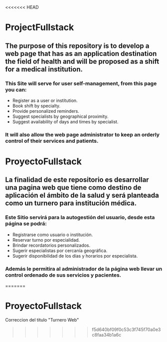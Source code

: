 <<<<<<< HEAD
# ProjectFullstack

## The purpose of this repository is to develop a web page that has as an application destination the field of health and will be proposed as a shift for a medical institution.

### This Site will serve for user self-management, from this page you can:

- Register as a user or institution.
- Book shift by specialty.
- Provide personalized reminders.
- Suggest specialists by geographical proximity.
- Suggest availability of days and times by specialist.


### It will also allow the web page administrator to keep an orderly control of their services and patients.

# ProyectoFullstack

## La finalidad de este repositorio es desarrollar una pagina web que tiene como destino de aplicación el ámbito de la salud y será planteada como un turnero para institución médica.

### Este Sitio servirá para la autogestión del usuario, desde esta página se podrá:

- Registrarse como usuario o institución.
- Reservar turno por especialidad.
- Brindar recordatorios personalizados.
- Sugerir especialistas por cercanía geográfica.
- Sugerir disponibilidad de los días y horarios por especialista.

### Además le permitira al administrador de la página web llevar un control ordenado de sus servicios y pacientes.
=======
# ProyectoFullstack

Correccion del titulo "Turnero Web"
>>>>>>> f5d640bf09f0c53c3f745f70a0e3c8faa34b1a6c
